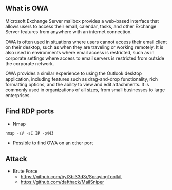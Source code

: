 ## What is OWA
Microsoft Exchange Server mailbox provides a web-based interface that allows users to access their email, calendar, tasks, and other Exchange Server features from anywhere with an internet connection.

OWA is often used in situations where users cannot access their email client on their desktop, such as when they are traveling or working remotely. It is also used in environments where email access is restricted, such as in corporate settings where access to email servers is restricted from outside the corporate network.

OWA provides a similar experience to using the Outlook desktop application, including features such as drag-and-drop functionality, rich formatting options, and the ability to view and edit attachments. It is commonly used in organizations of all sizes, from small businesses to large enterprises.

## Find RDP ports
- Nmap
```Terminal
nmap -sV -sC IP -p443
```

- Possible to find OWA on an other port

## Attack
- Brute Force
	- https://github.com/byt3bl33d3r/SprayingToolkit
	- https://github.com/dafthack/MailSniper